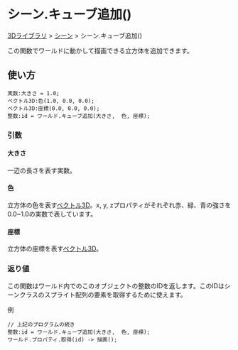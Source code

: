 # シーン.キューブ追加()

[3Dライブラリ](/lib/3d/3d) > [シーン](/lib/3d/scene) > シーン.キューブ追加()

この関数でワールドに動かして描画できる立方体を追加できます。

## 使い方

```
実数:大きさ = 1.0;
ベクトル3D:色(1.0, 0.0, 0.0);
ベクトル3D:座標(0.0, 0.0, 0.0);
整数:id = ワールド.キューブ追加(大きさ,  色, 座標);
```

### 引数

#### 大きさ

一辺の長さを表す実数。

#### 色

立方体の色を表す[ベクトル3D](/lib/math/vec3)。x, y, zプロパティがそれぞれ赤、緑、青の強さを0.0~1.0の実数で表しています。

#### 座標

立方体の座標を表す[ベクトル3D](/lib/math/vec3)。

### 返り値

この関数はワールド内でのこのオブジェクトの整数のIDを返します。このIDはシーンクラスのスプライト配列の要素を取得するために使えます。

例
```
// 上記のプログラムの続き
整数:id = ワールド.キューブ追加(大きさ,  色, 座標);
ワールド.プロパティ.取得(id) -> 描画();
```